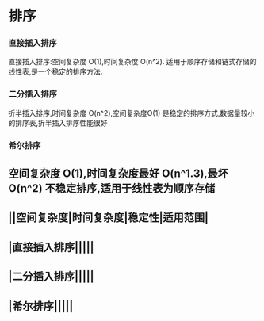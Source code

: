 # 排序 
### 直接插入排序
直接插入排序:空间复杂度 O(1),时间复杂度 O(n^2).
适用于顺序存储和链式存储的线性表,是一个稳定的排序方法.

### 二分插入排序
折半插入排序,时间复杂度 O(n^2),空间复杂度O(1)
是稳定的排序方式,数据量较小的排序表,折半插入排序性能很好

### 希尔排序
空间复杂度 O(1),时间复杂度最好 O(n^1.3),最坏 O(n^2)
不稳定排序,适用于线性表为顺序存储
----------------------------------
||空间复杂度|时间复杂度|稳定性|适用范围|
----------------------------------
|直接插入排序|||||
----------------
|二分插入排序|||||
-----------------
|希尔排序|||||
----------------
